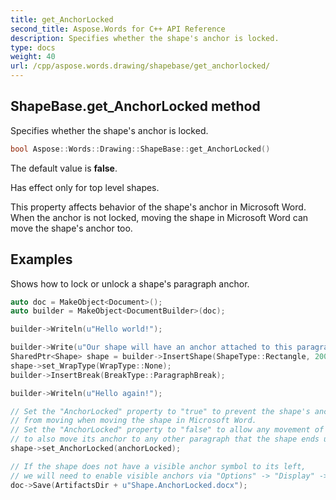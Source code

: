 ```yaml
---
title: get_AnchorLocked
second_title: Aspose.Words for C++ API Reference
description: Specifies whether the shape's anchor is locked. 
type: docs
weight: 40
url: /cpp/aspose.words.drawing/shapebase/get_anchorlocked/
---
```

## ShapeBase.get_AnchorLocked method


Specifies whether the shape's anchor is locked.

```cpp
bool Aspose::Words::Drawing::ShapeBase::get_AnchorLocked()
```


The default value is **false**.

Has effect only for top level shapes.

This property affects behavior of the shape's anchor in Microsoft Word. When the anchor is not locked, moving the shape in Microsoft Word can move the shape's anchor too.

## Examples




Shows how to lock or unlock a shape's paragraph anchor. 
```cpp
auto doc = MakeObject<Document>();
auto builder = MakeObject<DocumentBuilder>(doc);

builder->Writeln(u"Hello world!");

builder->Write(u"Our shape will have an anchor attached to this paragraph.");
SharedPtr<Shape> shape = builder->InsertShape(ShapeType::Rectangle, 200, 160);
shape->set_WrapType(WrapType::None);
builder->InsertBreak(BreakType::ParagraphBreak);

builder->Writeln(u"Hello again!");

// Set the "AnchorLocked" property to "true" to prevent the shape's anchor
// from moving when moving the shape in Microsoft Word.
// Set the "AnchorLocked" property to "false" to allow any movement of the shape
// to also move its anchor to any other paragraph that the shape ends up close to.
shape->set_AnchorLocked(anchorLocked);

// If the shape does not have a visible anchor symbol to its left,
// we will need to enable visible anchors via "Options" -> "Display" -> "Object Anchors".
doc->Save(ArtifactsDir + u"Shape.AnchorLocked.docx");
```

